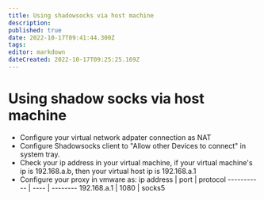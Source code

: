 ```yaml
---
title: Using shadowsocks via host machine
description: 
published: true
date: 2022-10-17T09:41:44.300Z
tags: 
editor: markdown
dateCreated: 2022-10-17T09:25:25.169Z
---
```


# Using shadow socks via host machine
- Configure your virtual network adpater connection as NAT
- Configure Shadowsocks client to "Allow other Devices to connect" in system tray.
- Check your ip address in your virtual machine, if your virtual machine's ip is 192.168.a.b, then your virtual host ip is 192.168.a.1
- Configure your proxy in vmware as:
ip address  | port | protocol 
----------- | ---- | --------
192.168.a.1 | 1080 | socks5
